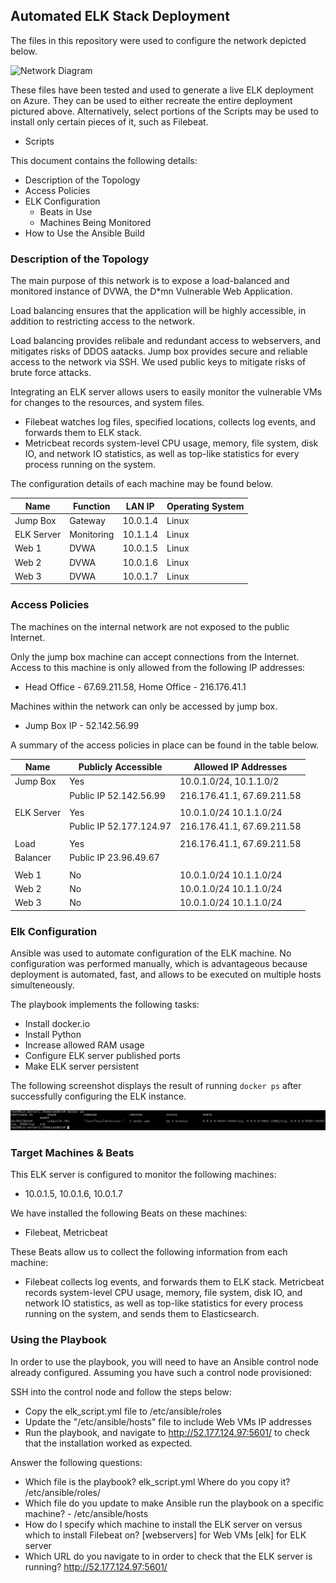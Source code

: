 ## Automated ELK Stack Deployment

The files in this repository were used to configure the network depicted below.

![Network Diagram](https://github.com/nsepeteri/Scripts/tree/main/Diagram/azure_framework.png)

These files have been tested and used to generate a live ELK deployment on Azure. They can be used to either recreate the entire deployment pictured above. Alternatively, select portions of the Scripts may be used to install only certain pieces of it, such as Filebeat.

  - Scripts

This document contains the following details:
- Description of the Topology
- Access Policies
- ELK Configuration
  - Beats in Use
  - Machines Being Monitored
- How to Use the Ansible Build


### Description of the Topology

The main purpose of this network is to expose a load-balanced and monitored instance of DVWA, the D*mn Vulnerable Web Application.

Load balancing ensures that the application will be highly accessible, in addition to restricting access to the network.

Load balancing provides relibale and redundant access to webservers, and mitigates risks of DDOS aatacks. Jump box provides secure and reliable access to the network via SSH. We used public keys to mitigate risks of brute force attacks.

Integrating an ELK server allows users to easily monitor the vulnerable VMs for changes to the resources, and system files.

- Filebeat watches log files, specified locations, collects log events, and forwards them to ELK stack.
- Metricbeat records system-level CPU usage, memory, file system, disk IO, and network IO statistics, as well as top-like statistics for every process running on the system.

The configuration details of each machine may be found below.

| Name      | Function   | LAN IP      | Operating System |
|-----------|------------|-------------|------------------|
| Jump Box  | Gateway    | 10.0.1.4    |   Linux          |
| ELK Server| Monitoring | 10.1.1.4    |   Linux          |
| Web 1     | DVWA       | 10.0.1.5    |   Linux          |
| Web 2     | DVWA       | 10.0.1.6    |   Linux          |
| Web 3     | DVWA       | 10.0.1.7    |   Linux          |

### Access Policies

The machines on the internal network are not exposed to the public Internet. 

Only the jump box machine can accept connections from the Internet. Access to this machine is only allowed from the following IP addresses:
- Head Office - 67.69.211.58, Home Office - 216.176.41.1

Machines within the network can only be accessed by jump box.
- Jump Box IP - 52.142.56.99

A summary of the access policies in place can be found in the table below.

| Name       | Publicly Accessible     | Allowed IP Addresses       |
|------------|-------------------------|----------------------------|
| Jump Box   | Yes                     | 10.0.1.0/24, 10.1.1.0/2    |
|            | Public IP 52.142.56.99  | 216.176.41.1, 67.69.211.58 |
|            |                         |                            |
| ELK Server | Yes                     | 10.0.1.0/24 10.1.1.0/24    |
|            | Public IP 52.177.124.97 | 216.176.41.1, 67.69.211.58 |
|            |                         |                            |
| Load       | Yes                     | 216.176.41.1, 67.69.211.58 |
| Balancer   | Public IP 23.96.49.67   |                            |
|            |                         |                            |
| Web 1      | No                      | 10.0.1.0/24 10.1.1.0/24    |
| Web 2      | No                      | 10.0.1.0/24 10.1.1.0/24    |
| Web 3      | No                      | 10.0.1.0/24 10.1.1.0/24    |


### Elk Configuration

Ansible was used to automate configuration of the ELK machine. No configuration was performed manually, which is advantageous because
deployment is automated, fast, and allows to be executed on multiple hosts simulteneously.

The playbook implements the following tasks:
- Install docker.io
- Install Python
- Increase allowed RAM usage
- Configure ELK server published ports
- Make ELK server persistent

The following screenshot displays the result of running `docker ps` after successfully configuring the ELK instance.

![docker ps command screenshot](https://github.com/nsepeteri/Scripts/blob/main/Images/elk.png)

### Target Machines & Beats
This ELK server is configured to monitor the following machines:
- 10.0.1.5, 10.0.1.6, 10.0.1.7

We have installed the following Beats on these machines:
- Filebeat, Metricbeat

These Beats allow us to collect the following information from each machine:
- Filebeat collects log events, and forwards them to ELK stack. Metricbeat records system-level CPU usage, memory, file system, disk IO, and network IO statistics, as well as top-like statistics for every process running on the system, and sends them to Elasticsearch.

### Using the Playbook
In order to use the playbook, you will need to have an Ansible control node already configured. Assuming you have such a control node provisioned: 

SSH into the control node and follow the steps below:
- Copy the elk_script.yml file to /etc/ansible/roles
- Update the "/etc/ansible/hosts" file to include Web VMs IP addresses
- Run the playbook, and navigate to http://52.177.124.97:5601/ to check that the installation worked as expected.

Answer the following questions:
- Which file is the playbook? elk_script.yml Where do you copy it? /etc/ansible/roles/
- Which file do you update to make Ansible run the playbook on a specific machine? - /etc/ansible/hosts
- How do I specify which machine to install the ELK server on versus which to install Filebeat on? [webservers] for Web VMs [elk] for ELK server
- Which URL do you navigate to in order to check that the ELK server is running? http://52.177.124.97:5601/
